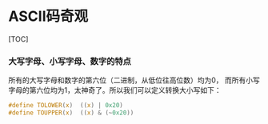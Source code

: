 # ASCII码奇观  

[TOC]

### 大写字母、小写字母、数字的特点  

所有的大写字母和数字的第六位（二进制，从低位往高位数）均为0， 而所有小写字母的第六位均为1，太神奇了。所以我们可以定义转换大小写如下：

```c
#define TOLOWER(x)  ((x) | 0x20)
#define TOUPPER(x)  ((x) & (~0x20))
```





